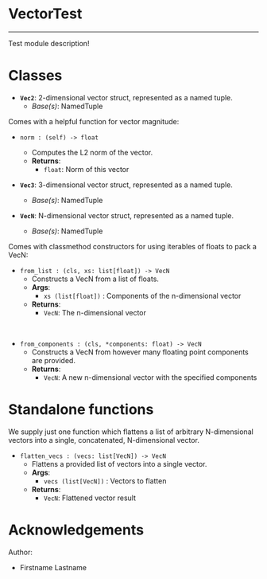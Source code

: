 # VectorTest

---

Test module description!

# Classes

- **`Vec2`**: 2-dimensional vector struct, represented as a named tuple.
  - _Base(s)_: NamedTuple

Comes with a helpful function for vector magnitude:


- `norm : (self) -> float`
  - Computes the L2 norm of the vector.
  - **Returns**:
    - `float`: Norm of this vector

- **`Vec3`**: 3-dimensional vector struct, represented as a named tuple.
  - _Base(s)_: NamedTuple

- **`VecN`**: N-dimensional vector struct, represented as a named tuple.
  - _Base(s)_: NamedTuple

Comes with classmethod constructors for using iterables of floats to pack a VecN:


- `from_list : (cls, xs: list[float]) -> VecN`
  - Constructs a VecN from a list of floats.
  - **Args**:
    - `xs (list[float])` : Components of the n-dimensional vector
  - **Returns**:
    - `VecN`: The n-dimensional vector

<br />


- `from_components : (cls, *components: float) -> VecN`
  - Constructs a VecN from however many floating point components are provided.
  - **Returns**:
    - `VecN`: A new n-dimensional vector with the specified components

# Standalone functions

We supply just one function which flattens a list of arbitrary N-dimensional vectors into a single,
concatenated, N-dimensional vector.


- `flatten_vecs : (vecs: list[VecN]) -> VecN`
  - Flattens a provided list of vectors into a single vector.
  - **Args**:
    - `vecs (list[VecN])` : Vectors to flatten
  - **Returns**:
    - `VecN`: Flattened vector result

# Acknowledgements

Author:

- Firstname Lastname